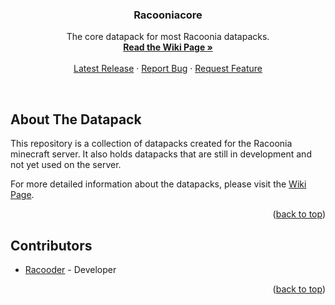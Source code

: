<a name="readme-top"></a>

<h3 align="center">Racooniacore</h3>

<p align="center">
    The core datapack for most Racoonia datapacks.
    <br/>
    <a href="https://github.com/Racoonia-Datapacks/datapacks/wiki/Racooniacore"><strong>Read the Wiki Page »</strong></a>
    <br/>
    <br/>
    <a href="https://github.com/Racoonia-Datapacks/datapacks/releases/tag/racooniacore-v1.1">Latest Release</a>
    ·
    <a href="https://github.com/Racoonia-Datapacks/datapacks/issues/new?assignees=&labels=bug,racooniacore&projects=&template=bug_report.yaml&title=%5BBug%5D%3A+">Report Bug</a>
    ·
    <a href="https://github.com/Racoonia-Datapacks/datapacks/issues/new?assignees=&labels=enhancement,racooniacore&projects=&template=feature_request.yaml&title=%5BFeature%5D%3A+">Request Feature</a>
</p>
</div>

<br/>

<!-- ABOUT THE DATAPACK -->
## About The Datapack

This repository is a collection of datapacks created for the Racoonia minecraft server. It also holds datapacks that are still in development and not yet used on the server.

For more detailed information about the datapacks, please visit the [Wiki Page](https://github.com/Racoonia-Datapacks/datapacks/wiki/Racooniacore).

<p align="right">(<a href="#readme-top">back to top</a>)</p>

<!-- CONTRIBUTORS -->
## Contributors

* [Racooder](https://github.com/Racooder) - Developer

<p align="right">(<a href="#readme-top">back to top</a>)</p>
